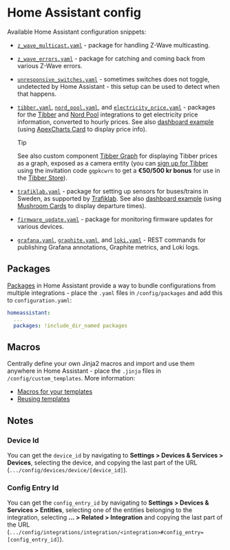 # Home Assistant config

Available Home Assistant configuration snippets:

- [`z_wave_multicast.yaml`](packages/z_wave_multicast.yaml) - package for handling Z-Wave multicasting.
- [`z_wave_errors.yaml`](packages/z_wave_errors.yaml) - package for catching and coming back from various Z-Wave errors.
- [`unresponsive_switches.yaml`](packages/unresponsive_switches.yaml) - sometimes switches does not toggle, undetected by Home Assistant - this setup can be used to detect when that happens.
- [`tibber.yaml`](packages/tibber.yaml), [`nord_pool.yaml`](packages/nord_pool.yaml), and [`electricity_price.yaml`](packages/electricity_price.yaml) - packages for the [Tibber](https://www.home-assistant.io/integrations/tibber) and [Nord Pool](https://www.home-assistant.io/integrations/nordpool) integrations to get electricity price information, converted to hourly prices. See also [dashboard example](dashboards/electricity_price.yaml) (using [ApexCharts Card](https://github.com/RomRider/apexcharts-card) to display price info).

  > [!TIP]
  > See also custom component [Tibber Graph](https://github.com/stefanes/tibber-graph) for displaying Tibber prices as a graph, exposed as a camera entity (you can [sign up for Tibber](https://tibber.com/se/invite/gqpkcwrn) using the invitation code `gqpkcwrn` to get a **€50/500 kr bonus** for use in the [Tibber Store](https://tibber.com/se/store)).

- [`trafiklab.yaml`](packages/trafiklab.yaml) - package for setting up sensors for buses/trains in Sweden, as supported by [Trafiklab](https://www.trafiklab.se/api/). See also [dashboard example](dashboards/trafiklab.yaml) (using [Mushroom Cards](https://github.com/piitaya/lovelace-mushroom) to display departure times).
- [`firmware_update.yaml`](packages/firmware_update.yaml) - package for monitoring firmware updates for various devices.
- [`grafana.yaml`](rest_commands/grafana.yaml), [`graphite.yaml`](rest_commands/graphite.yaml), and [`loki.yaml`](rest_commands/loki.yaml) - REST commands for publishing Grafana annotations, Graphite metrics, and Loki logs.

## Packages

[Packages](https://www.home-assistant.io/docs/configuration/packages/) in Home Assistant provide a way to bundle configurations from multiple integrations - place the `.yaml` files in `/config/packages` and add this to `configuration.yaml`:

```yaml
homeassistant:
  ...
  packages: !include_dir_named packages
```

## Macros

Centrally define your own Jinja2 macros and import and use them anywhere in Home Assistant - place the `.jinja` files in `/config/custom_templates`. More information:

- [Macros for your templates](https://www.home-assistant.io/blog/2023/04/05/release-20234/#macros-for-your-templates)
- [Reusing templates](https://www.home-assistant.io/docs/configuration/templating/#reusing-templates)

## Notes

### Device Id

You can get the `device_id` by navigating to **Settings > Devices & Services > Devices**, selecting the device, and copying the last part of the URL (`.../config/devices/device/[device_id]`).

### Config Entry Id

You can get the `config_entry_id` by navigating to **Settings > Devices & Services > Entities**, selecting one of the entities belonging to the integration, selecting **... > Related > Integration** and copying the last part of the URL (`.../config/integrations/integration/<integration>#config_entry=[config_entry_id]`).
